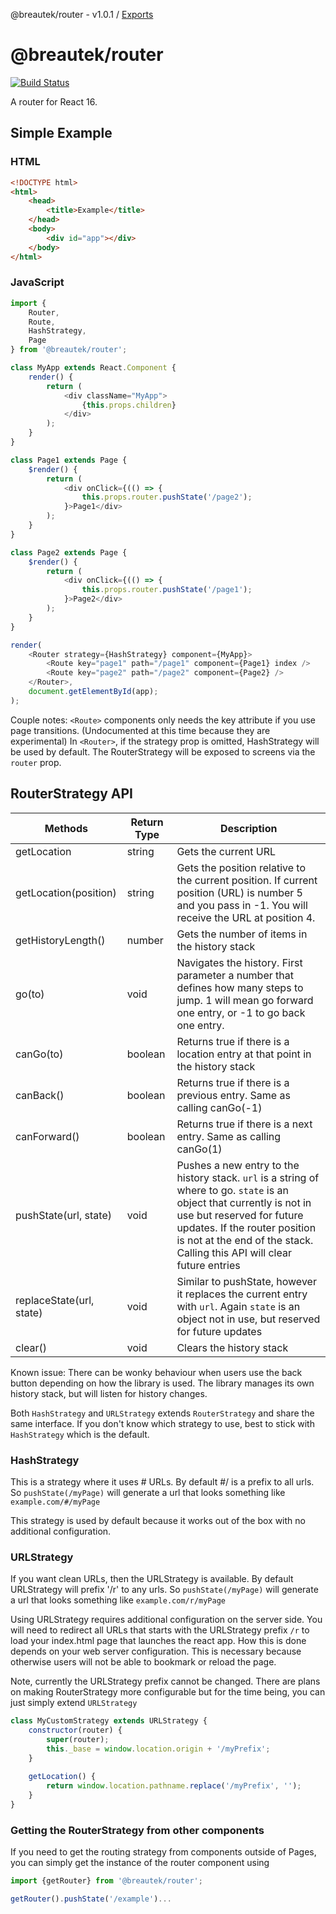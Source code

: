 @breautek/router - v1.0.1 / [Exports](modules.md)

# @breautek/router

[![Build Status](https://travis-ci.org/breautek/storm.svg?branch=master)](https://travis-ci.org/breautek/storm)

A router for React 16.

## Simple Example

### HTML
```html
<!DOCTYPE html>
<html>
    <head>
        <title>Example</title>
    </head>
    <body>
        <div id="app"></div>
    </body>
</html>
```

### JavaScript

```javascript
import {
    Router, 
    Route,
    HashStrategy,
    Page
} from '@breautek/router';

class MyApp extends React.Component {
    render() {
        return (
            <div className="MyApp">
                {this.props.children}
            </div>
        );
    }
}

class Page1 extends Page {
    $render() {
        return (
            <div onClick={(() => {
                this.props.router.pushState('/page2');
            }>Page1</div>
        );	
    }
}

class Page2 extends Page {
    $render() {
        return (
            <div onClick={(() => {
                this.props.router.pushState('/page1');
            }>Page2</div>
        );	
    }
}

render(
    <Router strategy={HashStrategy} component={MyApp}>
        <Route key="page1" path="/page1" component={Page1} index />
        <Route key="page2" path="/page2" component={Page2} />
    </Router>,
    document.getElementById(app);
);
```

Couple notes:
`<Route>` components only needs the key attribute if you use page transitions. (Undocumented at this time because they are experimental)
In `<Router>`, if the strategy prop is omitted, HashStrategy will be used by default.
The RouterStrategy will be exposed to screens via the `router` prop.

## RouterStrategy API
| Methods                            | Return Type 	| Description
| ---------------------------------- | ---------------- | ----------------------------- |
| getLocation 			     | string 		| Gets the current URL 		|
| getLocation(position) 	 | string 		| Gets the position relative to the current position. If current position (URL) is number 5 and you pass in -1. You will receive the URL at position 4. 		|
| getHistoryLength()		     | number 		| Gets the number of items in the history stack
| go(to) 			     | void 		| Navigates the history. First parameter a number that defines how many steps to jump. 1 will mean go forward one entry, or -1 to go back one entry.
| canGo(to) 			     | boolean 		| Returns true if there is a location entry at that point in the history stack
| canBack() 			     | boolean 		| Returns true if there is a previous entry. Same as calling canGo(-1)
| canForward() 			     | boolean 		| Returns true if there is a next entry. Same as calling canGo(1)
| pushState(url, state) 	     | void 		| Pushes a new entry to the history stack. `url` is a string of where to go. `state` is an object that currently is not in use but reserved for future updates. If the router position is not at the end of the stack. Calling this API will clear future entries
| replaceState(url, state)	     | void 		| Similar to pushState, however it replaces the current entry with `url`. Again `state` is an object not in use, but reserved for future updates
| clear() 			     | void 		| Clears the history stack

Known issue: There can be wonky behaviour when users use the back button depending on how the library is used. The library manages its own history stack, but will listen for history changes.

Both `HashStrategy` and `URLStrategy` extends `RouterStrategy` and share the same interface. If you don't know which strategy to use, best to stick with `HashStrategy` which is the default.

### HashStrategy

This is a strategy where it uses # URLs. By default #/ is a prefix to all urls. So `pushState(/myPage)` will generate a url that looks something like `example.com/#/myPage`

This strategy is used by default because it works out of the box with no additional configuration.

### URLStrategy

If you want clean URLs, then the URLStrategy is available. By default URLStrategy will prefix '/r' to any urls. So `pushState(/myPage)` will generate a url that looks something like `example.com/r/myPage`

Using URLStrategy requires additional configuration on the server side. You will need to redirect all URLs that starts with the URLStrategy prefix `/r` to load your index.html page that launches the react app. How this is done depends on your web server configuration. This is necessary because otherwise users will not be able to bookmark or reload the page.

Note, currently the URLStrategy prefix cannot be changed. There are plans on making RouterStrategy more configurable but for  the time being, you can just simply extend `URLStrategy`

```Javascript
class MyCustomStrategy extends URLStrategy {
    constructor(router) {
        super(router);
        this._base = window.location.origin + '/myPrefix';
    }
    
    getLocation() {
        return window.location.pathname.replace('/myPrefix', '');
    }
}
```

### Getting the RouterStrategy from other components
If you need to get the routing strategy from components outside of Pages, you can simply get the instance of the router component using

```javascript
import {getRouter} from '@breautek/router';

getRouter().pushState('/example')...
```
